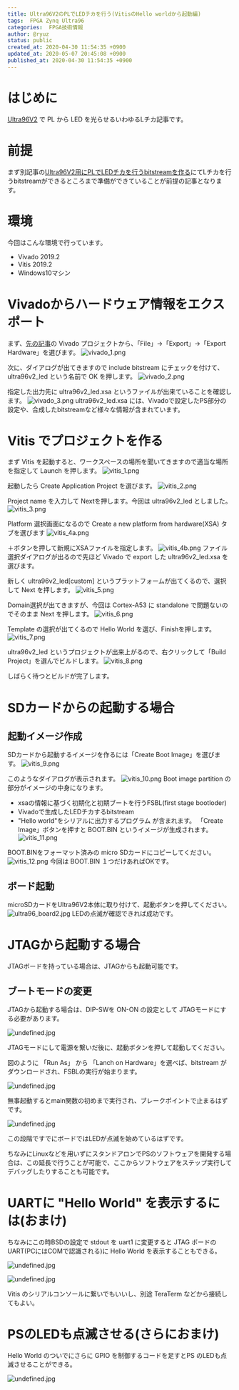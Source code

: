 ```yaml
---
title: Ultra96V2のPLでLEDチカを行う(VitisのHello worldから起動編)
tags:  FPGA Zynq Ultra96
categories:  FPGA技術情報
author: @ryuz
status: public
created_at: 2020-04-30 11:54:35 +0900
updated_at: 2020-05-07 20:45:08 +0900
published_at: 2020-04-30 11:54:35 +0900
---
```

# はじめに
[Ultra96V2](https://www.avnet.com/wps/portal/japan/products/product-highlights/ultra96/) で PL から LED を光らせるいわゆるLチカ記事です。

# 前提
まず別記事の[Ultra96V2用にPLでLEDチカを行うbitstreamを作る](https://ryuz.qrunch.io/entries/pr9UyKzOjTgKbieb)にてLチカを行うbitstreamができるところまで準備ができていることが前提の記事となります。

# 環境
今回はこんな環境で行っています。

- Vivado 2019.2
- Vitis 2019.2
- Windows10マシン

# Vivadoからハードウェア情報をエクスポート
まず、[先の記事](https://ho9g75yotmbpkjfj.qrunch.io/entries/pr9UyKzOjTgKbieb)の Vivado プロジェクトから、「File」->「Export」->「Export Hardware」を選びます。
![vivado_1.png](images/2020_04_30_11_54_35/a937fafb400ca0aa1d6a3d3f53a19a99.png)

次に、ダイアログが出てきますので include bitstream にチェックを付けて、ultra96v2_led という名前で OK を押します。
![vivado_2.png](images/2020_04_30_11_54_35/0ead53b508633de811913e68405046c7.png)

指定した出力先に ultra96v2_led.xsa というファイルが出来ていることを確認します。
![vivado_3.png](images/2020_04_30_11_54_35/9836a27abaed61531e66aa95a7a290cf.png)
ultra96v2_led.xsa には、Vivadoで設定したPS部分の設定や、合成したbitstreamなど様々な情報が含まれています。

# Vitis でプロジェクトを作る
まず Vitis を起動すると、ワークスペースの場所を聞いてきますので適当な場所を指定して Launch を押します。
![vitis_1.png](images/2020_04_30_11_54_35/736d82ceb832fe3cabb8800ec8ef907f.png)

起動したら Create Application Project を選びます。
![vitis_2.png](images/2020_04_30_11_54_35/74a36504bc19c2693912377a325b4b1d.png)

Project name を入力して Nextを押します。今回は ultra96v2_led としました。
![vitis_3.png](images/2020_04_30_11_54_35/bd1260f1efafb9c8bef14a273aff8011.png)

Platform 選択画面になるので Create a new platform from hardware(XSA) タブを選びます
![vitis_4a.png](images/2020_04_30_11_54_35/ade4e321664c5ce7256372ae05ec9edf.png)

＋ボタンを押して新規にXSAファイルを指定します。
![vitis_4b.png](images/2020_04_30_11_54_35/f4376d592df79105e14bc4f7987fa402.png)
ファイル選択ダイアログが出るので先ほど Vivado で export した ultra96v2_led.xsa を選びます。

新しく ultra96v2_led[custom] というプラットフォームが出てくるので、選択して Next を押します。
![vitis_5.png](images/2020_04_30_11_54_35/038de8ae96df8e938f973839054e0ac1.png)

Domain選択が出てきますが、今回は Cortex-A53 に standalone で問題ないのでそのまま Next を押します。
![vitis_6.png](images/2020_04_30_11_54_35/8bdca4137b535ecd3f115be7b3a76106.png)

Template の選択が出てくるので Hello World を選び、Finishを押します。
![vitis_7.png](images/2020_04_30_11_54_35/ebb6ecb23f201a3dee5c441ce5ec5994.png)

ultra96v2_led というプロジェクトが出来上がるので、右クリックして「Build Project」を選んでビルドします。
![vitis_8.png](images/2020_04_30_11_54_35/a2c7cc8178004ce8a871a2154543d3ef.png)

しばらく待つとビルドが完了します。

# SDカードからの起動する場合

## 起動イメージ作成
SDカードから起動するイメージを作るには「Create Boot Image」を選びます。
![vitis_9.png](images/2020_04_30_11_54_35/db93593239c244c9f794cdcb784dcbb9.png)

このようなダイアログが表示されます。
![vitis_10.png](images/2020_04_30_11_54_35/6e0ea10170a6d8ca5c360fd5ba830e06.png)
Boot image partition の部分がイメージの中身になります。
- xsaの情報に基づく初期化と初期ブートを行うFSBL(first stage bootloder)
- Vivadoで生成したLEDチカするbitstream
- "Hello world"をシリアルに出力するプログラム
が含まれます。
「Create Image」ボタンを押すと BOOT.BIN というイメージが生成されます。
![vitis_11.png](images/2020_04_30_11_54_35/300b5a2a5e4ef60edf7273c84fb8dab1.png)

BOOT.BINをフォーマット済みの micro SDカードにコピーしてください。
![vitis_12.png](images/2020_04_30_11_54_35/f962cb63fd89f10bb99e08e444657a87.png)
今回は BOOT.BIN １つだけあればOKです。

## ボード起動
microSDカードをUltra96V2本体に取り付けて、起動ボタンを押してください。
![ultra96_board2.jpg](images/2020_04_30_11_54_35/e9b50db08db26727c4f13868396f93eb.jpg)
LEDの点滅が確認できれば成功です。

# JTAGから起動する場合
JTAGボードを持っている場合は、JTAGからも起動可能です。

## ブートモードの変更
JTAGから起動する場合は、DIP-SWを ON-ON の設定として JTAGモードにする必要があります。

![undefined.jpg](images/2020_04_30_11_54_35/8720af2825f636ff727a44370aa07e86.jpg)

JTAGモードにして電源を繋いだ後に、起動ボタンを押して起動してください。

図のように 「Run As」 から 「Lanch on Hardware」を選べば、bitstream がダウンロードされ、FSBLの実行が始まります。

![undefined.jpg](images/2020_04_30_11_54_35/c386d8c9a252a94cce06621ae880770b.png)

無事起動するとmain関数の初めまで実行され、ブレークポイントで止まるはずです。

![undefined.jpg](images/2020_04_30_11_54_35/01ee288937c6eb5db14f197b4bd26dbd.png)

この段階ですでにボードではLEDが点滅を始めているはずです。

ちなみにLinuxなどを用いずにスタンドアロンでPSのソフトウェアを開発する場合は、この延長で行うことが可能で、ここからソフトウェアをステップ実行してデバッグしたりすることも可能です。

# UARTに "Hello World" を表示するには(おまけ)
ちなみにこの時BSDの設定で stdout を uart1 に変更すると JTAG ボードの UART(PCにはCOMで認識される)に Hello World を表示することもできる。

![undefined.jpg](images/2020_04_30_11_54_35/20d2ef6efb2c884daeeeb943182f62b3.png)

![undefined.jpg](images/2020_04_30_11_54_35/04debfb90a4ea40b3039450c817c173d.png)

Vitis のシリアルコンソールに繋いでもいいし、別途 TeraTerm などから接続してもよい。

# PSのLEDも点滅させる(さらにおまけ)

Hello World のついでにさらに GPIO を制御するコードを足すとPS のLEDも点滅させることができる。

![undefined.jpg](images/2020_04_30_11_54_35/b9c6d47eb797d642f1f6c550ab3906ab.png)

